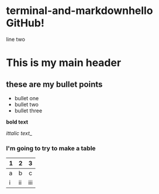 # terminal-and-markdownhello GitHub!

line two
# This is my main header

## these are my bullet points

* bullet one
* bullet two
* bullet three

**bold text**

_ittalic text__

### I'm going to try to make a table
| 1 	| 2  	|  3  	|
|---	|----	|:---:	|
| a 	| b  	|  c  	|
| i 	| ii 	| iii 	|


